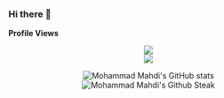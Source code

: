 ### Hi there 👋

<!--
**MmahdiM79/MmahdiM79** is a ✨ _special_ ✨ repository because its `README.md` (this file) appears on your GitHub profile.

Here are some ideas to get you started:

- 🔭 I’m currently working on ...
- 🌱 I’m currently learning ...
- 👯 I’m looking to collaborate on ...
- 🤔 I’m looking for help with ...
- 💬 Ask me about ...
- 📫 How to reach me: ...
- 😄 Pronouns: ...
- ⚡ Fun fact: ...
-->


**Profile Views**

<p align="center">
 <img src="https://profile-counter.glitch.me/{melihbodr}/count.svg" /><br />
<img src="https://camo.githubusercontent.com/992babdffd8c74a1502de375fbdf7e4d54773242/68747470733a2f2f6d656469612e67697068792e636f6d2f6d656469612f53576f536b4e36447854737a71494b4571762f67697068792e676966" /><br />
 </p>

<p align="center">
  <img src="https://github-readme-stats.vercel.app/api?username=MmahdiM79&show_icons=true&theme=monokai" alt="Mohammad Mahdi's GitHub stats" /><br />
  <img src="https://github-readme-streak-stats.herokuapp.com/?user=MmahdiM79&theme=monokai" alt="Mohammad Mahdi's Github Steak" />
</p>
